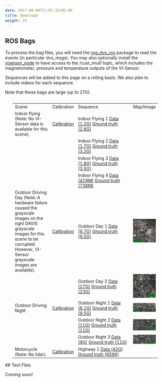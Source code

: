 ```yaml
---
date: 2017-08-08T21:07:13+01:00
title: Download
weight: 25
---
```


## ROS Bags

To process the bag files, you will need the <a href="https://github.com/uzh-rpg/rpg_dvs_ros">rpg_dvs_ros</a> package to read the events (in particular dvs_msgs). You may also optionally install the <a href="https://github.com/ethz-asl/visensor_node">visensor_node</a> to have access to the /cust_imu0 topic, which includes the magnetometer, pressure and temperature outputs of the VI-Sensor.

Sequences will be added to this page on a rolling basis. We also plan to include videos for each sequence.

Note that these bags are large (up to 27G).

<div style='float:left;margin-left:5%'>
<table>
<col width="30%">
<col width="10%">
<col width="50%">
<tr><td>Scene</td><td>Calibration</td><td>Sequence</td><td>Map/Image</td></tr>
<tr>
<td>Indoor flying (Note: No VI-Sensor data is available for this scene).</td>
<td>
<a href="http://visiondata.cis.upenn.edu/mvsec/indoor_flying/indoor_flying_calib.zip">Calibration</a>
</td>
<td>
Indoor Flying 1 <a href="http://visiondata.cis.upenn.edu/mvsec/indoor_flying/indoor_flying1_data.bag">Data (1.2G)</a> <a href="http://visiondata.cis.upenn.edu/mvsec/indoor_flying/indoor_flying1_gt.bag">Ground truth (2.6G)</a>
</td>
</tr>
<tr>
<td>
</td>
<td>
</td>
<td>
Indoor Flying 2 <a href="http://visiondata.cis.upenn.edu/mvsec/indoor_flying/indoor_flying2_data.bag">Data (1.7G)</a> <a href="http://visiondata.cis.upenn.edu/mvsec/indoor_flying/indoor_flying2_gt.bag">Ground truth (3.2G)</a>
</td>
</tr>
<tr>
<td>
</td>
<td>
</td>
<td>
Indoor Flying 3 <a href="http://visiondata.cis.upenn.edu/mvsec/indoor_flying/indoor_flying3_data.bag">Data (1.8G)</a> <a href="http://visiondata.cis.upenn.edu/mvsec/indoor_flying/indoor_flying3_gt.bag">Ground truth (3.5G)</a>
</td>
</tr>
<tr>
<td>
</td>
<td>
</td>
<td>
Indoor Flying 4 <a href="http://visiondata.cis.upenn.edu/mvsec/indoor_flying/indoor_flying4_data.bag">Data (419M)</a> <a href="http://visiondata.cis.upenn.edu/mvsec/indoor_flying/indoor_flying4_gt.bag">Ground truth (738M)</a>
</td>
</tr>
<tr>
<td>Outdoor Driving Day (Note: A hardware failure caused the grayscale images on the right DAVIS grayscale images for this scene to be corrupted. However, VI-Sensor grayscale images are available).</td>
<td>
<a href="http://visiondata.cis.upenn.edu/mvsec/outdoor_day/outdoor_day_calib.zip">Calibration</a>
</td>
<td>
Outdoor Day 1 <a href="http://visiondata.cis.upenn.edu/mvsec/outdoor_day/outdoor_day1_data.bag">Data (9.7G)</a> <a href="http://visiondata.cis.upenn.edu/mvsec/outdoor_day/outdoor_day1_gt.bag">Ground truth (9.5G)</a>
</td>
<td>
<a target="_blank" href="../figs/gt_maps/west_philly_day1_traj.jpg">
<img src="../figs/gt_maps/west_philly_day1_traj.jpg" alt="outdoor_day1" style="max-height:150px"/>
</a>
</td>

</tr>
<tr>
<td>
</td>
<td>
</td>
<td>
Outdoor Day 2 <a href="http://visiondata.cis.upenn.edu/mvsec/outdoor_day/outdoor_day2_data.bag">Data (27G)</a> <a href="http://visiondata.cis.upenn.edu/mvsec/outdoor_day/outdoor_day2_gt.bag">Ground truth (23G)</a>
</td>
<td>
<a target="_blank" href="../figs/gt_maps/west_philly_day2_traj.jpg">
<img src="../figs/gt_maps/west_philly_day2_traj.jpg" alt="outdoor_day2" style="max-height:150px"/>
</a>
</td>
</tr>
<tr>
<td>Outdoor Driving Night</td>
<td>
<a href="http://visiondata.cis.upenn.edu/mvsec/outdoor_night/outdoor_night_calib.zip">Calibration</a>
</td>
<td>
Outdoor Night 1 <a href="http://visiondata.cis.upenn.edu/mvsec/outdoor_night/outdoor_night1_data.bag">Data (8.1G)</a> <a href="http://visiondata.cis.upenn.edu/mvsec/outdoor_night/outdoor_night1_gt.bag">Ground truth (9.5G)</a>
</td>
<td>
<a target="_blank" href="../figs/gt_maps/west_philly_night1_traj.jpg">
<img src="../figs/gt_maps/west_philly_night1_traj.jpg" alt="outdoor_night1" style="max-height:150px"/>
</a>
</td>
</tr>
<tr>
<td>
</td>
<td>
</td>
<td>
Outdoor Night 2 <a href="http://visiondata.cis.upenn.edu/mvsec/outdoor_night/outdoor_night2_data.bag">Data (11G)</a> <a href="http://visiondata.cis.upenn.edu/mvsec/outdoor_night/outdoor_night2_gt.bag">Ground truth (11G)</a>
</td>
<td>
<a target="_blank" href="../figs/gt_maps/west_philly_night2_traj.jpg">
<img src="../figs/gt_maps/west_philly_night2_traj.jpg" alt="outdoor_night2" style="max-height:150px"/>
</a>
</td>
</tr>
<tr>
<td>
</td>
<td>
</td>
<td>
Outdoor Night 3 <a href="http://visiondata.cis.upenn.edu/mvsec/outdoor_night/outdoor_night3_data.bag">Data (9G)</a> <a href="http://visiondata.cis.upenn.edu/mvsec/outdoor_night/outdoor_night3_gt.bag">Ground truth (11G)</a>
</td>
<td>
<a target="_blank" href="../figs/gt_maps/west_philly_night3_traj.jpg">
<img src="../figs/gt_maps/west_philly_night3_traj.jpg" alt="outdoor_night3" style="max-height:150px"/>
</a>
</td>
</tr>
<tr>
<td>Motorcycle (Note: No lidar).</td>
<td>
<a href="http://visiondata.cis.upenn.edu/mvsec/motorcycle/motorcycle_calib.zip">Calibration</a>
</td>
<td>
Highway 1 <a href="http://visiondata.cis.upenn.edu/mvsec/motorcycle/motorcycle_data.bag">Data (42G)</a> <a href="http://visiondata.cis.upenn.edu/mvsec/motorcycle/motorcycle_gt.bag">Ground truth (659K)</a>
</td>
</tr>
</table>
</div>

<BR CLEAR="all">
## Text Files

Coming soon!
